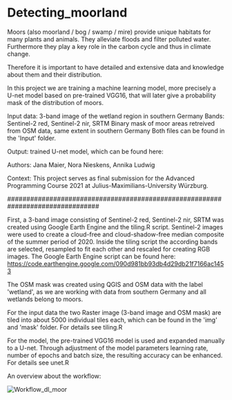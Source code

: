 # Detecting_moorland

Moors (also moorland / bog / swamp / mire) provide unique habitats for many plants and animals.
They alleviate floods and filter polluted water.
Furthermore they play a key role in the carbon cycle and thus in climate change.

Therefore it is important to have detailed and extensive data and knowledge about them and their distribution.

In this project we are training a machine learning model, more precisely a U-net model based on pre-trained VGG16, that will later give a probability mask of the distribution of moors. 



Input data: 3-band image of the wetland region in southern Germany 
              Bands: Sentinel-2 red, Sentinel-2 nir, SRTM 
            Binary mask of moor areas retreived from OSM data, same extent in southern Germany 
            Both files can be found in the 'Input' folder.

Output: trained U-net model, which can be found here: 

Authors: Jana Maier, Nora Nieskens, Annika Ludwig 

Context: This project serves as final submission for the Advanced Programming Course 2021 at Julius-Maximilians-University Würzburg. 



################################################################################



First, a 3-band image consisting of Sentinel-2 red, Sentinel-2 nir, SRTM was created using Google Earth Engine and the tiling.R script.
Sentinel-2 images were used to create a cloud-free and cloud-shadow-free median composite of the summer period of 2020. Inside the tiling script the according bands are selected, resampled to fit each other and rescaled for creating RGB images.
The Google Earth Engine script can be found here: https://code.earthengine.google.com/090d981bb93db4d29db21f7166ac1453


The OSM mask was created using QGIS and OSM data with the label 'wetland', as we are working with data from southern Germany and all wetlands belong to moors.


For the input data the two Raster image (3-band image and OSM mask) are tiled into about 5000 individual tiles each, which can be found in the 'img' and 'mask' folder.
For details see tiling.R


For the model, the pre-trained VGG16 model is used and expanded manually to a U-net. 
Through adjustment of the model parameters learning rate, number of epochs and batch size, the resulting accuracy can be enhanced.
For details see unet.R




An overview about the workflow:


![Workflow_dl_moor](https://user-images.githubusercontent.com/57681769/134295716-9e25de9c-b680-44fd-b226-42c2b9cf9611.png)



